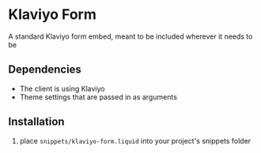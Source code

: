 # Klaviyo Form

A standard Klaviyo form embed, meant to be included wherever it needs to be

## Dependencies

- The client is using Klaviyo
- Theme settings that are passed in as arguments

## Installation

1. place `snippets/klaviyo-form.liquid` into your project's snippets folder